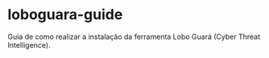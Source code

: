 # loboguara-guide
Guia de como realizar a instalação da ferramenta Lobo Guará (Cyber Threat Intelligence).
